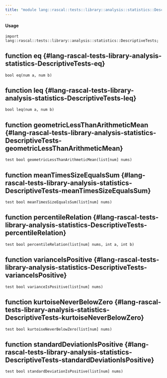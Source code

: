 ```yaml
---
title: "module lang::rascal::tests::library::analysis::statistics::DescriptiveTests"
---
```


#### Usage

`import lang::rascal::tests::library::analysis::statistics::DescriptiveTests;`


## function eq {#lang-rascal-tests-library-analysis-statistics-DescriptiveTests-eq}

```rascal
bool eq(num a, num b)

```

## function leq {#lang-rascal-tests-library-analysis-statistics-DescriptiveTests-leq}

```rascal
bool leq(num a, num b)

```

## function geometricLessThanArithmeticMean {#lang-rascal-tests-library-analysis-statistics-DescriptiveTests-geometricLessThanArithmeticMean}

```rascal
test bool geometricLessThanArithmeticMean(list[num] nums)

```

## function meanTimesSizeEqualsSum {#lang-rascal-tests-library-analysis-statistics-DescriptiveTests-meanTimesSizeEqualsSum}

```rascal
test bool meanTimesSizeEqualsSum(list[num] nums)

```

## function percentileRelation {#lang-rascal-tests-library-analysis-statistics-DescriptiveTests-percentileRelation}

```rascal
test bool percentileRelation(list[num] nums, int a, int b)

```

## function varianceIsPositive {#lang-rascal-tests-library-analysis-statistics-DescriptiveTests-varianceIsPositive}

```rascal
test bool varianceIsPositive(list[num] nums)

```

## function kurtoiseNeverBelowZero {#lang-rascal-tests-library-analysis-statistics-DescriptiveTests-kurtoiseNeverBelowZero}

```rascal
test bool kurtoiseNeverBelowZero(list[num] nums)

```

## function standardDeviationIsPositive {#lang-rascal-tests-library-analysis-statistics-DescriptiveTests-standardDeviationIsPositive}

```rascal
test bool standardDeviationIsPositive(list[num] nums)

```

